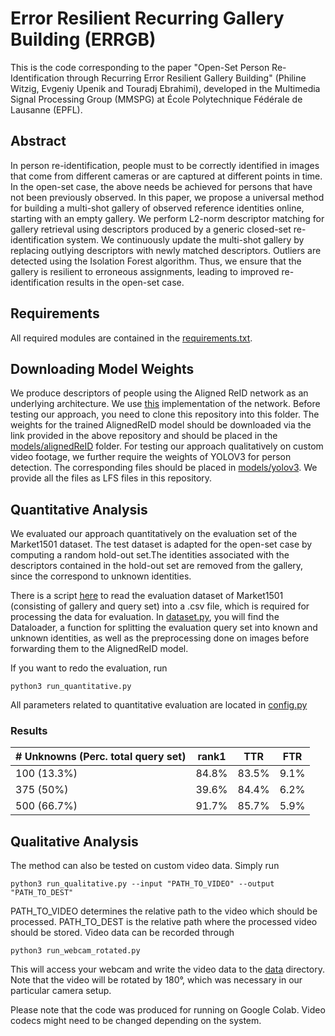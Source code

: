 # Error Resilient Recurring Gallery Building (ERRGB)

This is the code corresponding to the paper "Open-Set Person Re-Identification through Recurring Error Resilient Gallery Building" (Philine Witzig, Evgeniy Upenik and Touradj Ebrahimi), developed in the Multimedia Signal Processing Group (MMSPG) at École Polytechnique Fédérale de Lausanne (EPFL).

## Abstract
In person re-identification, people must to be correctly identified in images that come from different cameras or are captured at different points in time. In the open-set case, the above needs be achieved for persons that have not been previously observed.
In this paper, we propose a universal method for building a multi-shot gallery of observed reference identities online, starting with an empty gallery. We perform L2-norm descriptor matching for gallery retrieval using descriptors produced by a generic closed-set re-identification system. We continuously update the multi-shot gallery by replacing outlying descriptors with newly matched descriptors. Outliers are detected using the Isolation Forest algorithm. Thus, we ensure that the gallery is resilient to erroneous assignments, leading to improved re-identification results in the open-set case.

## Requirements
All required modules are contained in the [requirements.txt](requirements.txt).

## Downloading Model Weights
We produce descriptors of people using the Aligned ReID network as an underlying architecture. We use [this](https://github.com/huanghoujing/AlignedReID-Re-Production-Pytorch) implementation of the network. Before testing our approach, you need to clone this repository into this folder. The weights for the trained AlignedReID model should be downloaded via the link provided in the above repository and should be placed in the [models/alignedReID](models/alignedReID) folder. For testing our approach qualitatively on custom video footage, we further require the weights of YOLOV3 for person detection. The corresponding files should be placed in [models/yolov3](models/yolov3). We provide all the files as LFS files in this repository.

## Quantitative Analysis
We evaluated our approach quantitatively on the evaluation set of the Market1501 dataset. The test dataset is adapted for the open-set case by computing a random hold-out set.The identities associated with the descriptors contained in the hold-out set are removed from the gallery, since the correspond to unknown identities. 

There is a script [here](create_csv_dataset.py) to read the evaluation dataset of Market1501 (consisting of gallery and query set) into a .csv file, which is required for processing the data for evaluation. In [dataset.py](dataset.py), you will find the Dataloader, a function for splitting the evaluation query set into known and unknown identities, as well as the preprocessing done on images before forwarding them to the AlignedReID model. 

If you want to redo the evaluation, run

```
python3 run_quantitative.py
```

All parameters related to quantitative evaluation are located in [config.py](config.py)
### Results

\# Unknowns (Perc. total query set) | rank1 | TTR | FTR | 
--- | --- | --- | --- |
100 (13.3%) | 84.8% | 83.5% | 9.1% | 
375 (50%)| 39.6% | 84.4% | 6.2% |
500 (66.7%)| 91.7% | 85.7% | 5.9% |


## Qualitative Analysis
The method can also be tested on custom video data. Simply run

```
python3 run_qualitative.py --input "PATH_TO_VIDEO" --output "PATH_TO_DEST"
```

PATH_TO_VIDEO determines the relative path to the video which should be processed. PATH_TO_DEST is the relative path where the processed video should be stored.
Video data can be recorded through

```
python3 run_webcam_rotated.py
```
This will access your webcam and write the video data to the [data](data) directory. Note that the video will be rotated by 180°, which was necessary in our particular camera setup.

Please note that the code was produced for running on Google Colab. Video codecs might need to be changed depending on the system.
